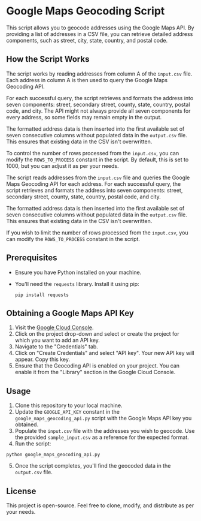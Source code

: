
# Google Maps Geocoding Script

This script allows you to geocode addresses using the Google Maps API. By providing a list of addresses in a CSV file, you can retrieve detailed address components, such as street, city, state, country, and postal code.

## How the Script Works

The script works by reading addresses from column A of the `input.csv` file. Each address in column A is then used to query the Google Maps Geocoding API.

For each successful query, the script retrieves and formats the address into seven components: street, secondary street, county, state, country, postal code, and city. The API might not always provide all seven components for every address, so some fields may remain empty in the output.

The formatted address data is then inserted into the first available set of seven consecutive columns without populated data in the `output.csv` file. This ensures that existing data in the CSV isn't overwritten.

To control the number of rows processed from the `input.csv`, you can modify the `ROWS_TO_PROCESS` constant in the script. By default, this is set to 1000, but you can adjust it as per your needs.



The script reads addresses from the `input.csv` file and queries the Google Maps Geocoding API for each address. For each successful query, the script retrieves and formats the address into seven components: street, secondary street, county, state, country, postal code, and city.

The formatted address data is then inserted into the first available set of seven consecutive columns without populated data in the `output.csv` file. This ensures that existing data in the CSV isn't overwritten.

If you wish to limit the number of rows processed from the `input.csv`, you can modify the `ROWS_TO_PROCESS` constant in the script.

## Prerequisites

- Ensure you have Python installed on your machine.
- You'll need the `requests` library. Install it using pip:

  ```
  pip install requests
  ```

## Obtaining a Google Maps API Key

1. Visit the [Google Cloud Console](https://console.cloud.google.com/).
2. Click on the project drop-down and select or create the project for which you want to add an API key.
3. Navigate to the "Credentials" tab.
4. Click on "Create Credentials" and select "API key". Your new API key will appear. Copy this key.
5. Ensure that the Geocoding API is enabled on your project. You can enable it from the "Library" section in the Google Cloud Console.

## Usage

1. Clone this repository to your local machine.
2. Update the `GOOGLE_API_KEY` constant in the `google_maps_geocoding_api.py` script with the Google Maps API key you obtained.
3. Populate the `input.csv` file with the addresses you wish to geocode. Use the provided `sample_input.csv` as a reference for the expected format.
4. Run the script:

  ```
  python google_maps_geocoding_api.py
  ```

5. Once the script completes, you'll find the geocoded data in the `output.csv` file.

## License

This project is open-source. Feel free to clone, modify, and distribute as per your needs.
